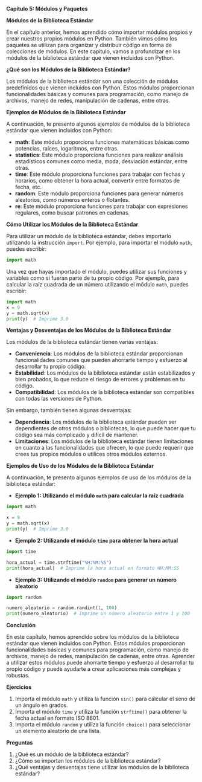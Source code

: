 **Capítulo 5: Módulos y Paquetes**

**Módulos de la Biblioteca Estándar**

En el capítulo anterior, hemos aprendido cómo importar módulos propios y crear nuestros propios módulos en Python. También vimos cómo los paquetes se utilizan para organizar y distribuir código en forma de colecciones de módulos. En este capítulo, vamos a profundizar en los módulos de la biblioteca estándar que vienen incluidos con Python.

**¿Qué son los Módulos de la Biblioteca Estándar?**

Los módulos de la biblioteca estándar son una colección de módulos predefinidos que vienen incluidos con Python. Estos módulos proporcionan funcionalidades básicas y comunes para programación, como manejo de archivos, manejo de redes, manipulación de cadenas, entre otras.

**Ejemplos de Módulos de la Biblioteca Estándar**

A continuación, te presento algunos ejemplos de módulos de la biblioteca estándar que vienen incluidos con Python:

* **math**: Este módulo proporciona funciones matemáticas básicas como potencias, raíces, logaritmos, entre otras.
* **statistics**: Este módulo proporciona funciones para realizar análisis estadísticos comunes como media, moda, desviación estándar, entre otras.
* **time**: Este módulo proporciona funciones para trabajar con fechas y horarios, como obtener la hora actual, convertir entre formatos de fecha, etc.
* **random**: Este módulo proporciona funciones para generar números aleatorios, como números enteros o flotantes.
* **re**: Este módulo proporciona funciones para trabajar con expresiones regulares, como buscar patrones en cadenas.

**Cómo Utilizar los Módulos de la Biblioteca Estándar**

Para utilizar un módulo de la biblioteca estándar, debes importarlo utilizando la instrucción `import`. Por ejemplo, para importar el módulo `math`, puedes escribir:
```python
import math
```
Una vez que hayas importado el módulo, puedes utilizar sus funciones y variables como si fueran parte de tu propio código. Por ejemplo, para calcular la raíz cuadrada de un número utilizando el módulo `math`, puedes escribir:
```python
import math
x = 9
y = math.sqrt(x)
print(y)  # Imprime 3.0
```
**Ventajas y Desventajas de los Módulos de la Biblioteca Estándar**

Los módulos de la biblioteca estándar tienen varias ventajas:

* **Conveniencia**: Los módulos de la biblioteca estándar proporcionan funcionalidades comunes que pueden ahorrarte tiempo y esfuerzo al desarrollar tu propio código.
* **Estabilidad**: Los módulos de la biblioteca estándar están estabilizados y bien probados, lo que reduce el riesgo de errores y problemas en tu código.
* **Compatibilidad**: Los módulos de la biblioteca estándar son compatibles con todas las versiones de Python.

Sin embargo, también tienen algunas desventajas:

* **Dependencia**: Los módulos de la biblioteca estándar pueden ser dependientes de otros módulos o bibliotecas, lo que puede hacer que tu código sea más complicado y difícil de mantener.
* **Limitaciones**: Los módulos de la biblioteca estándar tienen limitaciones en cuanto a las funcionalidades que ofrecen, lo que puede requerir que crees tus propios módulos o utilices otros módulos externos.

**Ejemplos de Uso de los Módulos de la Biblioteca Estándar**

A continuación, te presento algunos ejemplos de uso de los módulos de la biblioteca estándar:

* **Ejemplo 1: Utilizando el módulo `math` para calcular la raíz cuadrada**
```python
import math

x = 9
y = math.sqrt(x)
print(y)  # Imprime 3.0
```
* **Ejemplo 2: Utilizando el módulo `time` para obtener la hora actual**
```python
import time

hora_actual = time.strftime("%H:%M:%S")
print(hora_actual)  # Imprime la hora actual en formato HH:MM:SS
```
* **Ejemplo 3: Utilizando el módulo `random` para generar un número aleatorio**
```python
import random

numero_aleatorio = random.randint(1, 100)
print(numero_aleatorio)  # Imprime un número aleatorio entre 1 y 100
```
**Conclusión**

En este capítulo, hemos aprendido sobre los módulos de la biblioteca estándar que vienen incluidos con Python. Estos módulos proporcionan funcionalidades básicas y comunes para programación, como manejo de archivos, manejo de redes, manipulación de cadenas, entre otras. Aprender a utilizar estos módulos puede ahorrarte tiempo y esfuerzo al desarrollar tu propio código y puede ayudarte a crear aplicaciones más complejas y robustas.

**Ejercicios**

1. Importa el módulo `math` y utiliza la función `sin()` para calcular el seno de un ángulo en grados.
2. Importa el módulo `time` y utiliza la función `strftime()` para obtener la fecha actual en formato ISO 8601.
3. Importa el módulo `random` y utiliza la función `choice()` para seleccionar un elemento aleatorio de una lista.

**Preguntas**

1. ¿Qué es un módulo de la biblioteca estándar?
2. ¿Cómo se importan los módulos de la biblioteca estándar?
3. ¿Qué ventajas y desventajas tiene utilizar los módulos de la biblioteca estándar?